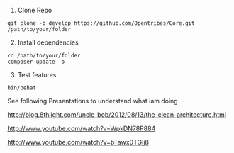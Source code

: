 1) Clone Repo
~~~
git clone -b develop https://github.com/Opentribes/Core.git /path/to/your/folder
~~~
2) Install dependencies
~~~
cd /path/to/your/folder
composer update -o 
~~~

3) Test features
~~~
bin/behat
~~~

See following Presentations to understand what iam doing

http://blog.8thlight.com/uncle-bob/2012/08/13/the-clean-architecture.html

http://www.youtube.com/watch?v=WpkDN78P884 

http://www.youtube.com/watch?v=bTawx0TGIj8

